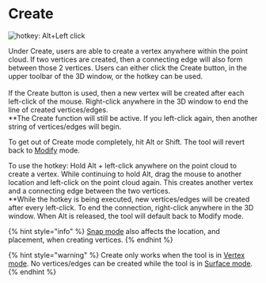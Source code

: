 # Create

![hotkey:&#x20;
Alt+Left click](../../.gitbook/assets/create-button.png)

Under Create, users are able to create a vertex anywhere within the point cloud. If two vertices are created, then a connecting edge will also form between those 2 vertices. Users can either click the Create button, in the upper toolbar of the 3D window, or the hotkey can be used. \
\
If the Create button is used, then a new vertex will be created after each left-click of the mouse. Right-click anywhere in the 3D window to end the line of created vertices/edges. \
\*\*The Create function will still be active. If you left-click again, then another string of vertices/edges will begin.&#x20;

To get out of Create mode completely, hit Alt or Shift. The tool will revert back to [Modify](modify.md) mode.

To use the hotkey: Hold Alt + left-click anywhere on the point cloud to create a vertex. While continuing to hold Alt, drag the mouse to another location and left-click on the point cloud again. This creates another vertex and a connecting edge between the two vertices. \
\*\*While the hotkey is being executed, new vertices/edges will be created after every left-click. To end the connection, right-click anywhere in the 3D window. When Alt is released, the tool will default back to Modify mode.&#x20;

{% hint style="info" %}
[Snap mode](../../advanced-function/snap-mode.md) also affects the location, and placement, when creating vertices.&#x20;
{% endhint %}

{% hint style="warning" %}
Create only works when the tool is in [Vertex mode](../../mode.md). No vertices/edges can be created while the tool is in [Surface mode](../../mode.md).
{% endhint %}
